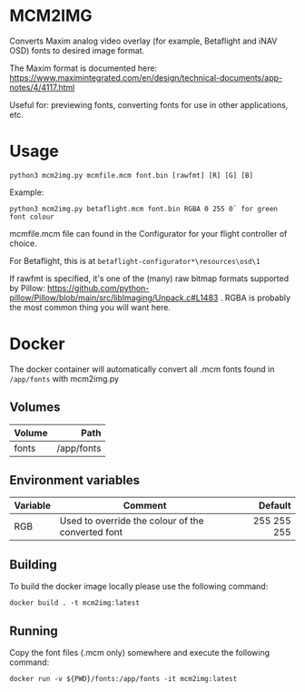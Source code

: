# MCM2IMG

Converts Maxim analog video overlay (for example, Betaflight and iNAV OSD) fonts to desired image format.

The Maxim format is documented here: https://www.maximintegrated.com/en/design/technical-documents/app-notes/4/4117.html

Useful for: previewing fonts, converting fonts for use in other applications, etc.

# Usage

    python3 mcm2img.py mcmfile.mcm font.bin [rawfmt] [R] [G] [B]

Example:

    python3 mcm2img.py betaflight.mcm font.bin RGBA 0 255 0` for green font colour

mcmfile.mcm file can found in the Configurator for your flight controller of choice.

For Betaflight, this is at `betaflight-configurator*\resources\osd\1`


If rawfmt is specified, it's one of the (many) raw bitmap formats supported by Pillow: https://github.com/python-pillow/Pillow/blob/main/src/libImaging/Unpack.c#L1483 . RGBA is probably the most common thing you will want here.

# Docker

The docker container will automatically convert all .mcm fonts found in `/app/fonts` with mcm2img.py

## Volumes
| Volume | Path       |
|:-------|-----------:|
| fonts  | /app/fonts |

## Environment variables
| Variable | Comment                                           | Default     |
|:---------|---------------------------------------------------|------------:|
| RGB      | Used to override the colour of the converted font | 255 255 255 |


## Building

To build the docker image locally please use the following command:

    docker build . -t mcm2img:latest

## Running
Copy the font files (.mcm only) somewhere and execute the following command:

    docker run -v ${PWD}/fonts:/app/fonts -it mcm2img:latest